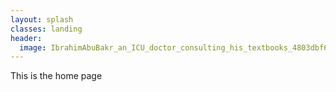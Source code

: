 ```yaml
---
layout: splash
classes: landing
header:
  image: IbrahimAbuBakr_an_ICU_doctor_consulting_his_textbooks_4803dbf6-6f5a-43ef-aeb5-26f6aaa98858.png
---
```


This is the home page

